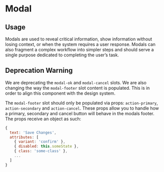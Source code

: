 # Modal

<!-- STORY -->
## Usage
Modals are used to reveal critical information, show information without losing context, or when the system requires a user response. Modals can also fragment a complex workflow into simpler steps and should serve a single purpose dedicated to completing the user’s task.

## Deprecation Warning
We are deprecating the `modal-ok` and `modal-cancel` slots. We are also changing the way the `modal-footer` slot content is populated. This is in order to align this component with the design system.

The `modal-footer` slot should only be populated via props: `action-primary`, `action-secondary` and `action-cancel`. These props allow you to handle how a primary, secondary and cancel button will behave in the modals footer. The props receive an object as such:
~~~js
{
  text: 'Save Changes',
  attributes: [
    { variant: 'confirm' },
    { disabled: this.someState },
    { class: 'some-class' },
    ...
  ]
}
~~~
